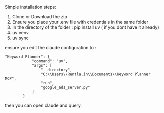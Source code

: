Simple installation steps:
1. Clone or Download the zip
2. Ensure you place your .env file with credentials in the same folder
4. In the directory of the folder : pip install uv ( if you dont have it already)
5. uv venv
6. uv sync

ensure you edit the claude configuration to :
```
"Keyword Planner": {
            "command": "uv",
            "args": [
                "--directory",
                "C:\\Users\\Rentla.in\\Documents\\Keyword Planner MCP",
                "run",
                "google_ads_server.py"
            ]
        }
```

then you can open claude and query.
